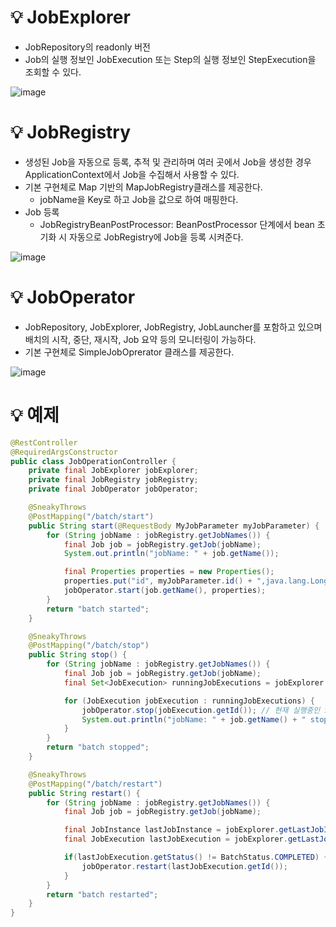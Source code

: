 # 💡 JobExplorer

- JobRepository의 readonly 버전
- Job의 실행 정보인 JobExecution 또는 Step의 실행 정보인 StepExecution을 조회할 수 있다.

![image](https://github.com/user-attachments/assets/54402e5d-b731-4082-ae76-295b8b002d56)

# 💡 JobRegistry

- 생성된 Job을 자동으로 등록, 추적 및 관리하며 여러 곳에서 Job을 생성한 경우 ApplicationContext에서 Job을 수집해서 사용할 수 있다.
- 기본 구현체로 Map 기반의 MapJobRegistry클래스를 제공한다.
  - jobName을 Key로 하고 Job을 값으로 하여 매핑한다.
- Job 등록
  - JobRegistryBeanPostProcessor: BeanPostProcessor 단계에서 bean 초기화 시 자동으로 JobRegistry에 Job을 등록 시켜준다.

![image](https://github.com/user-attachments/assets/ead75226-9046-4d89-b371-68f941c4f602)

# 💡 JobOperator

- JobRepository, JobExplorer, JobRegistry, JobLauncher를 포함하고 있으며 배치의 시작, 중단, 재시작, Job 요약 등의 모니터링이 가능하다.
- 기본 구현체로 SimpleJobOprerator 클래스를 제공한다.

![image](https://github.com/user-attachments/assets/edaabb33-e8b9-4a82-85d1-607597dc0934)

# 💡 예제

```java
@RestController
@RequiredArgsConstructor
public class JobOperationController {
    private final JobExplorer jobExplorer;
    private final JobRegistry jobRegistry;
    private final JobOperator jobOperator;

    @SneakyThrows
    @PostMapping("/batch/start")
    public String start(@RequestBody MyJobParameter myJobParameter) {
        for (String jobName : jobRegistry.getJobNames()) {
            final Job job = jobRegistry.getJob(jobName);
            System.out.println("jobName: " + job.getName());

            final Properties properties = new Properties();
            properties.put("id", myJobParameter.id() + ",java.lang.Long"); // JobOperator에서 파라미터 설정 주의!
            jobOperator.start(job.getName(), properties);
        }
        return "batch started";
    }

    @SneakyThrows
    @PostMapping("/batch/stop")
    public String stop() {
        for (String jobName : jobRegistry.getJobNames()) {
            final Job job = jobRegistry.getJob(jobName);
            final Set<JobExecution> runningJobExecutions = jobExplorer.findRunningJobExecutions(job.getName());

            for (JobExecution jobExecution : runningJobExecutions) {
                jobOperator.stop(jobExecution.getId()); // 현재 실행중인 Step까지는 커밋하고 종료, Step의 Status는 STOPPED
                System.out.println("jobName: " + job.getName() + " stopped!!!!!");
            }
        }
        return "batch stopped";
    }

    @SneakyThrows
    @PostMapping("/batch/restart")
    public String restart() {
        for (String jobName : jobRegistry.getJobNames()) {
            final Job job = jobRegistry.getJob(jobName);

            final JobInstance lastJobInstance = jobExplorer.getLastJobInstance(job.getName());
            final JobExecution lastJobExecution = jobExplorer.getLastJobExecution(lastJobInstance);

            if(lastJobExecution.getStatus() != BatchStatus.COMPLETED) {
                jobOperator.restart(lastJobExecution.getId());
            }
        }
        return "batch restarted";
    }
}
```
